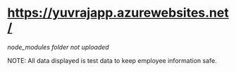 # https://yuvrajapp.azurewebsites.net/
*node_modules folder not uploaded*

NOTE:
All data displayed is test data to keep employee information safe. 
